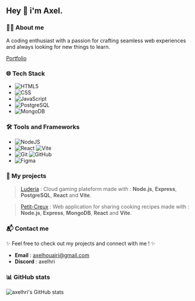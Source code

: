 ## Hey 👋 i'm Axel.

### 👨‍💻​ About me

A coding enthusiast with a passion for crafting seamless web experiences and always looking for new things to learn.

[Portfolio](https://axel-houairi.vercel.app/)

### 🌐 Tech Stack

- ![HTML5](https://img.shields.io/badge/-HTML-222?logo=html5)
- ![CSS](https://img.shields.io/badge/-CSS-222?logo=css&logoColor=purple)
- ![JavaScript](https://img.shields.io/badge/-JavaScript-222?logo=JavaScript)
- ![PostgreSQL](https://img.shields.io/badge/-PostgreSQL-222?logo=PostgreSQL)
- ![MongoDB](https://img.shields.io/badge/-MongoDB-222?logo=MongoDB)

### 🛠️​ Tools and Frameworks

- ![NodeJS](https://img.shields.io/badge/-NodeJS-222?logo=nodedotjs&logoColor=green)
- ![React](https://img.shields.io/badge/-React-222?logo=React)
  ![Vite](https://img.shields.io/badge/-Vite-222?logo=Vite)
- ![Git](https://img.shields.io/badge/-Git-222?logo=Git) ![GitHub](https://img.shields.io/badge/-GitHub-222?logo=GitHub)
- ![Figma](https://img.shields.io/badge/-Figma-222?logo=Figma)

### 🌠​ My projects

> [Luderia]() : Cloud gaming plateform made with : **Node.js**, **Express**, **PostgreSQL**, **React** and **Vite**.

> [Petit-Creux](https://petit-creux.vercel.app/) : Web application for sharing cooking recipes made with : **Node.js**, **Express**, **MongoDB**, **React** and **Vite**.

### 📬​ Contact me

✨ Feel free to check out my projects and connect with me ! ✨

- **Email** : axelhouairi@gmail.com
- **Discord** : axelhri

### 📊​ GitHub stats

![axelhri's GitHub stats](https://github-readme-stats.vercel.app/api/top-langs/?username=axelhri&layout=compact&theme=white)
